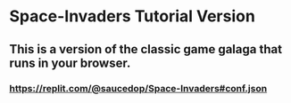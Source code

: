 # Space-Invaders Tutorial Version

## This is a version of the classic game galaga that runs in your browser.

### https://replit.com/@saucedop/Space-Invaders#conf.json
